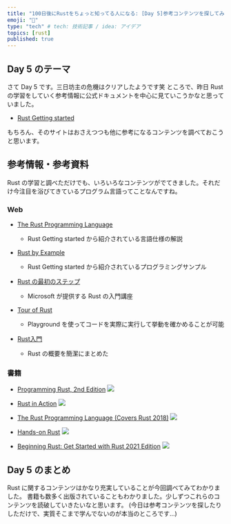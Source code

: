 ```yaml
---
title: "100日後にRustをちょっと知ってる人になる: [Day 5]参考コンテンツを探してみる"
emoji: "🦀"
type: "tech" # tech: 技術記事 / idea: アイデア
topics: [rust]
published: true
---
```


## Day 5 のテーマ

さて Day 5 です。三日坊主の危機はクリアしたようです笑
ところで、昨日 Rust の学習をしていく参考情報に公式ドキュメントを中心に見ていこうかなと思っていました。

- [Rust Getting started](https://www.rust-lang.org/learn/get-started)

もちろん、そのサイトはおさえつつも他に参考になるコンテンツを調べておこうと思います。

## 参考情報・参考資料

Rust の学習と調べただけでも、いろいろなコンテンツがでてきました。それだけ今注目を浴びてきているプログラム言語ってことなんですね。

### Web

- [The Rust Programming Language](https://doc.rust-lang.org/book/title-page.html)
  - Rust Getting started から紹介されている言語仕様の解説

- [Rust by Example](https://doc.rust-lang.org/stable/rust-by-example/index.html)
  - Rust Getting started から紹介されているプログラミングサンプル

- [Rust の最初のステップ](https://docs.microsoft.com/ja-jp/learn/paths/rust-first-steps/)
  - Microsoft が提供する Rust の入門講座

- [Tour of Rust](https://tourofrust.com/)
  - Playground を使ってコードを実際に実行して挙動を確かめることが可能

- [Rust入門](https://zenn.dev/mebiusbox/books/22d4c1ed9b0003)
  - Rust の概要を簡潔にまとめた

### 書籍

- [Programming Rust, 2nd Edition](https://learning.oreilly.com/library/view/programming-rust-2nd/9781492052586/)
![](https://storage.googleapis.com/zenn-user-upload/e0823fa173fe-20220827.png)

- [Rust in Action](https://learning.oreilly.com/library/view/rust-in-action/9781617294556/)
![](https://storage.googleapis.com/zenn-user-upload/afb388a499c4-20220827.png)

- [The Rust Programming Language (Covers Rust 2018)](https://learning.oreilly.com/library/view/the-rust-programming/9781098122539/)
![](https://storage.googleapis.com/zenn-user-upload/1bc030633c16-20220827.png)

- [Hands-on Rust](https://learning.oreilly.com/library/view/hands-on-rust/9781680508796/)
![](https://storage.googleapis.com/zenn-user-upload/ebde3bc996ea-20220827.png)

- [Beginning Rust: Get Started with Rust 2021 Edition](https://learning.oreilly.com/library/view/beginning-rust-get/9781484272084/)
![](https://storage.googleapis.com/zenn-user-upload/3aa028ea68ad-20220827.png)

## Day 5 のまとめ

Rust に関するコンテンツはかなり充実していることが今回調べてみてわかりました。
書籍も数多く出版されていることもわかりました。少しずつこれらのコンテンツを読破していきたいなと思います。
(今日は参考コンテンツを探したりしただけで、実質そこまで学んでないのが本当のところです…)